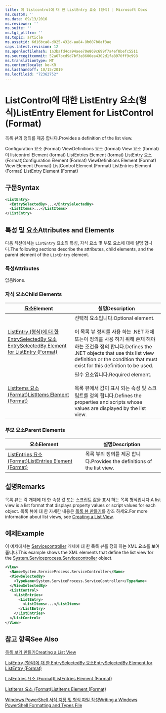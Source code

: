 ```yaml
---
title: 이 listcontrol에 대 한 ListEntry 요소 (형식) | Microsoft Docs
ms.custom: ''
ms.date: 09/13/2016
ms.reviewer: ''
ms.suite: ''
ms.tgt_pltfrm: ''
ms.topic: article
ms.assetid: 6d16bca8-d025-432d-aa84-8b607b8af3ae
caps.latest.revision: 12
ms.openlocfilehash: 1a3bafd4ca94aee70e869c699f7a4ef8befc5511
ms.sourcegitcommit: 52a67bcd9d7bf3e8600ea4302d1fa8970ff9c998
ms.translationtype: MT
ms.contentlocale: ko-KR
ms.lasthandoff: 10/15/2019
ms.locfileid: "72362752"
---
```

# <a name="listentry-element-for-listcontrol-format"></a><span data-ttu-id="b6b7d-102">ListControl에 대한 ListEntry 요소(형식)</span><span class="sxs-lookup"><span data-stu-id="b6b7d-102">ListEntry Element for ListControl (Format)</span></span>

<span data-ttu-id="b6b7d-103">목록 뷰의 정의를 제공 합니다.</span><span class="sxs-lookup"><span data-stu-id="b6b7d-103">Provides a definition of the list view.</span></span>

<span data-ttu-id="b6b7d-104">Configuration 요소 (Format) ViewDefinitions 요소 (format) View 요소 (format)이 listcontrol Element (format) ListEntries Element (format) ListEntry 요소 (Format)</span><span class="sxs-lookup"><span data-stu-id="b6b7d-104">Configuration Element (Format) ViewDefinitions Element (Format) View Element (Format) ListControl Element (Format) ListEntries Element (Format) ListEntry Element (Format)</span></span>

## <a name="syntax"></a><span data-ttu-id="b6b7d-105">구문</span><span class="sxs-lookup"><span data-stu-id="b6b7d-105">Syntax</span></span>

```xml
<ListEntry>
  <EntrySelectedBy>...</EntrySelectedBy>
  <ListItems>...</ListItems>
</ListEntry>
```

## <a name="attributes-and-elements"></a><span data-ttu-id="b6b7d-106">특성 및 요소</span><span class="sxs-lookup"><span data-stu-id="b6b7d-106">Attributes and Elements</span></span>

<span data-ttu-id="b6b7d-107">다음 섹션에서는 `ListEntry` 요소의 특성, 자식 요소 및 부모 요소에 대해 설명 합니다.</span><span class="sxs-lookup"><span data-stu-id="b6b7d-107">The following sections describe the attributes, child elements, and the parent element of the `ListEntry` element.</span></span>

### <a name="attributes"></a><span data-ttu-id="b6b7d-108">특성</span><span class="sxs-lookup"><span data-stu-id="b6b7d-108">Attributes</span></span>

<span data-ttu-id="b6b7d-109">없음</span><span class="sxs-lookup"><span data-stu-id="b6b7d-109">None.</span></span>

### <a name="child-elements"></a><span data-ttu-id="b6b7d-110">자식 요소</span><span class="sxs-lookup"><span data-stu-id="b6b7d-110">Child Elements</span></span>

|<span data-ttu-id="b6b7d-111">요소</span><span class="sxs-lookup"><span data-stu-id="b6b7d-111">Element</span></span>|<span data-ttu-id="b6b7d-112">설명</span><span class="sxs-lookup"><span data-stu-id="b6b7d-112">Description</span></span>|
|-------------|-----------------|
|[<span data-ttu-id="b6b7d-113">ListEntry (형식)에 대 한 EntrySelectedBy 요소</span><span class="sxs-lookup"><span data-stu-id="b6b7d-113">EntrySelectedBy Element for ListEntry (Format)</span></span>](./entryselectedby-element-for-listentry-for-listcontrol-format.md)|<span data-ttu-id="b6b7d-114">선택적 요소입니다.</span><span class="sxs-lookup"><span data-stu-id="b6b7d-114">Optional element.</span></span><br /><br /> <span data-ttu-id="b6b7d-115">이 목록 뷰 정의를 사용 하는 .NET 개체 또는이 정의를 사용 하기 위해 존재 해야 하는 조건을 정의 합니다.</span><span class="sxs-lookup"><span data-stu-id="b6b7d-115">Defines the .NET objects that use this list view definition or the condition that must exist for this definition to be used.</span></span>|
|[<span data-ttu-id="b6b7d-116">ListItems 요소 (Format)</span><span class="sxs-lookup"><span data-stu-id="b6b7d-116">ListItems Element (Format)</span></span>](./listitems-element-for-listentry-for-listcontrol-format.md)|<span data-ttu-id="b6b7d-117">필수 요소입니다.</span><span class="sxs-lookup"><span data-stu-id="b6b7d-117">Required element.</span></span><br /><br /> <span data-ttu-id="b6b7d-118">목록 뷰에서 값이 표시 되는 속성 및 스크립트를 정의 합니다.</span><span class="sxs-lookup"><span data-stu-id="b6b7d-118">Defines the properties and scripts whose values are displayed by the list view.</span></span>|

### <a name="parent-elements"></a><span data-ttu-id="b6b7d-119">부모 요소</span><span class="sxs-lookup"><span data-stu-id="b6b7d-119">Parent Elements</span></span>

|<span data-ttu-id="b6b7d-120">요소</span><span class="sxs-lookup"><span data-stu-id="b6b7d-120">Element</span></span>|<span data-ttu-id="b6b7d-121">설명</span><span class="sxs-lookup"><span data-stu-id="b6b7d-121">Description</span></span>|
|-------------|-----------------|
|[<span data-ttu-id="b6b7d-122">ListEntries 요소 (Format)</span><span class="sxs-lookup"><span data-stu-id="b6b7d-122">ListEntries Element (Format)</span></span>](./listentries-element-for-listcontrol-format.md)|<span data-ttu-id="b6b7d-123">목록 뷰의 정의를 제공 합니다.</span><span class="sxs-lookup"><span data-stu-id="b6b7d-123">Provides the definitions of the list view.</span></span>|

## <a name="remarks"></a><span data-ttu-id="b6b7d-124">설명</span><span class="sxs-lookup"><span data-stu-id="b6b7d-124">Remarks</span></span>

<span data-ttu-id="b6b7d-125">목록 뷰는 각 개체에 대 한 속성 값 또는 스크립트 값을 표시 하는 목록 형식입니다.</span><span class="sxs-lookup"><span data-stu-id="b6b7d-125">A list view is a list format that displays property values or script values for each object.</span></span> <span data-ttu-id="b6b7d-126">목록 뷰에 대 한 자세한 내용은 [목록 뷰 만들기](./creating-a-list-view.md)를 참조 하세요.</span><span class="sxs-lookup"><span data-stu-id="b6b7d-126">For more information about list views, see [Creating a List View](./creating-a-list-view.md).</span></span>

## <a name="example"></a><span data-ttu-id="b6b7d-127">예제</span><span class="sxs-lookup"><span data-stu-id="b6b7d-127">Example</span></span>

<span data-ttu-id="b6b7d-128">이 예제에서는 [Servicecontroller](/dotnet/api/System.ServiceProcess.ServiceController) 개체에 대 한 목록 뷰를 정의 하는 XML 요소를 보여 줍니다.</span><span class="sxs-lookup"><span data-stu-id="b6b7d-128">This example shows the XML elements that define the list view for the [System.Serviceprocess.Servicecontroller](/dotnet/api/System.ServiceProcess.ServiceController) object.</span></span>

```xml
<View>
  <Name>System.ServiceProcess.ServiceController</Name>
  <ViewSelectedBy>
    <TypeName>System.ServiceProcess.ServiceController</TypeName>
  </ViewSelectedBy>
  <ListControl>
    <ListEntries>
      <ListEntry>
        <ListItems>...</ListItems>
      </ListEntry>
    </ListEntries>
  </ListControl>
</View>
```

## <a name="see-also"></a><span data-ttu-id="b6b7d-129">참고 항목</span><span class="sxs-lookup"><span data-stu-id="b6b7d-129">See Also</span></span>

[<span data-ttu-id="b6b7d-130">목록 보기 만들기</span><span class="sxs-lookup"><span data-stu-id="b6b7d-130">Creating a List View</span></span>](./creating-a-list-view.md)

[<span data-ttu-id="b6b7d-131">ListEntry (형식)에 대 한 EntrySelectedBy 요소</span><span class="sxs-lookup"><span data-stu-id="b6b7d-131">EntrySelectedBy Element for ListEntry (Format)</span></span>](./entryselectedby-element-for-listentry-for-listcontrol-format.md)

[<span data-ttu-id="b6b7d-132">ListEntries 요소 (Format)</span><span class="sxs-lookup"><span data-stu-id="b6b7d-132">ListEntries Element (Format)</span></span>](./listentries-element-for-listcontrol-format.md)

[<span data-ttu-id="b6b7d-133">ListItems 요소 (Format)</span><span class="sxs-lookup"><span data-stu-id="b6b7d-133">ListItems Element (Format)</span></span>](./listitems-element-for-listentry-for-listcontrol-format.md)

[<span data-ttu-id="b6b7d-134">Windows PowerShell 서식 지정 및 형식 파일 작성</span><span class="sxs-lookup"><span data-stu-id="b6b7d-134">Writing a Windows PowerShell Formatting and Types File</span></span>](./writing-a-powershell-formatting-file.md)
